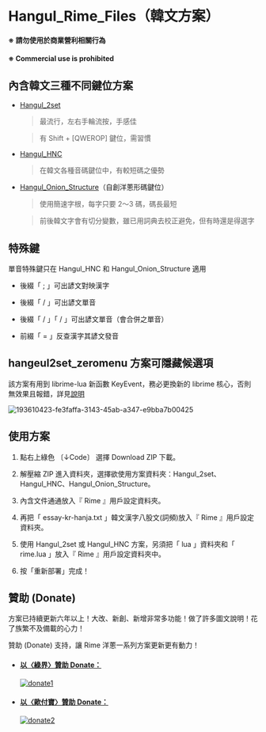 # Hangul_Rime_Files（韓文方案）

#### ※ 請勿使用於商業營利相關行為
#### ※ Commercial use is prohibited

## 內含韓文三種不同鍵位方案

- [Hangul_2set](https://github.com/oniondelta/Hangul_Rime_Files/blob/main/Hangul_2set/README.md)

  > 最流行，左右手輪流按，手感佳

  > 有 Shift + [QWEROP] 鍵位，需習慣
  
- [Hangul_HNC](https://github.com/oniondelta/Hangul_Rime_Files/blob/main/Hangul_HNC/README.md)

  > 在韓文各種音碼鍵位中，有較短碼之優勢

- [Hangul_Onion_Structure](https://github.com/oniondelta/Hangul_Rime_Files/blob/main/Hangul_Onion_Structure/README.md)（自創洋蔥形碼鍵位）

  > 使用簡速字根，每字只要 2～3 碼，碼長最短

  > 前後韓文字會有切分變數，雖已用詞典去校正避免，但有時還是得選字


## 特殊鍵

單音特殊鍵只在 Hangul_HNC 和 Hangul_Onion_Structure 適用

- 後綴「 ; 」可出諺文對映漢字

- 後綴「 / 」可出諺文單音

- 後綴「 / 」「 / 」可出諺文單音（會合併之單音）

- 前綴「 = 」反查漢字其諺文發音


## hangeul2set_zeromenu 方案可隱藏候選項

該方案有用到 librime-lua 新函數 KeyEvent，務必更換新的 librime 核心，否則無效果且報錯，詳見[說明](https://github.com/oniondelta/Onion_Rime_Files/wiki/%E6%8E%A8%E8%96%A6-Rime-%E4%B8%BB%E7%A8%8B%E5%BC%8F%E5%AE%89%E8%A3%9D%E4%B9%8B%E7%89%88%E6%9C%AC%E5%92%8C%E6%96%B9%E6%B3%95) 

![193610423-fe3faffa-3143-45ab-a347-e9bba7b00425](https://user-images.githubusercontent.com/54584047/203571115-e429b0c6-5714-4456-95fa-a9667e3deec0.gif)


## 使用方案

1. 點右上綠色 〔↓Code〕 選擇 Download ZIP 下載。

2. 解壓縮 ZIP 進入資料夾，選擇欲使用方案資料夾：Hangul_2set、Hangul_HNC、Hangul_Onion_Structure。

3. 內含文件通通放入『 Rime 』用戶設定資料夾。

4. 再把「 essay-kr-hanja.txt 」韓文漢字八股文(詞頻)放入『 Rime 』用戶設定資料夾。

5. 使用 Hangul_2set 或 Hangul_HNC 方案，另須把「 lua 」資料夾和「 rime.lua 」放入『 Rime 』用戶設定資料夾中。

6. 按「重新部署」完成！


## 贊助 (Donate)

方案已持續更新六年以上！大改、新創、新增非常多功能！做了許多圖文說明！花了族繁不及備載的心力！

贊助 (Donate) 支持，讓 Rime 洋蔥一系列方案更新更有動力！

- #### [以〈綠界〉贊助 Donate：](https://p.ecpay.com.tw/D555162)

    [![donate1](https://payment.ecpay.com.tw/Upload/QRCode/202010/QRCode_170c287e-2db8-4b50-b87f-8d36500a3958.png)](https://p.ecpay.com.tw/D555162)

- #### [以〈歐付寶〉贊助 Donate：](https://qr.opay.tw/q1ql7)

    [![donate2](https://payment.opay.tw/Upload/Broadcaster/2294343/QRcode/QRCode_7AC0FA1CAD39F0B66CFD5513A2173D1A.png)](https://qr.opay.tw/q1ql7)

